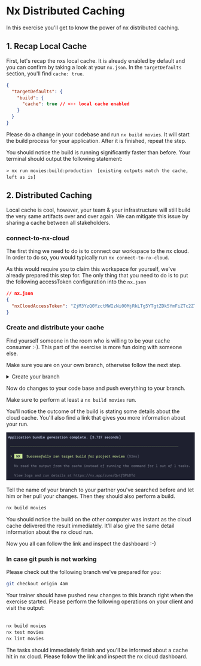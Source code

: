 # Nx Distributed Caching

In this exercise you'll get to know the power of nx distributed caching.

## 1. Recap Local Cache

First, let's recap the nxs local cache. It is already enabled by default and you can confirm
by taking a look at your `nx.json`. In the `targetDefaults` section, you'll find `cache: true`.

```json
{
  "targetDefaults": {
    "build": {
      "cache": true // <-- local cache enabled
    }
  }
}
```

Please do a change in your codebase and run `nx build movies`. It will start the build process for your application.
After it is finished, repeat the step.

You should notice the build is running significantly faster than before.
Your terminal should output the following statement:

`> nx run movies:build:production  [existing outputs match the cache, left as is]`

## 2. Distributed Caching

Local cache is cool, however, your team & your infrastructure will still build the very
same artifacts over and over again. We can mitigate this issue by sharing
a cache between all stakeholders.

### connect-to-nx-cloud

The first thing we need to do is to connect our workspace to the nx cloud.
In order to do so, you would typically run `nx connect-to-nx-cloud`.

As this would require you to claim this workspace for yourself, we've already prepared this step for.
The only thing that you need to do is to put the following accessToken configuration into the `nx.json`

```json
// nx.json
{
  "nxCloudAccessToken": "ZjM3YzQ0YzctMWIzNi00MjRkLTg5YTgtZDk5YmFiZTc2ZTk0fHJlYWQtd3JpdGU="
}
```

### Create and distribute your cache

Find yourself someone in the room who is willing to be your cache consumer :-).
This part of the exercise is more fun doing with someone else.

Make sure you are on your own branch, otherwise follow the next step.

<details>
  <summary>Create your branch</summary>

You can use the following pattern: `solution/{your-name}`

```bash
git checkout -b solution/{your-name}
```

</details>

Now do changes to your code base and push everything to your branch.

Make sure to perform at least a `nx build movies` run.

You'll notice the outcome of the build is stating some details about the cloud cache.
You'll also find a link that gives you more information about your run.

![nx-cloud-cache](images/nx-cloud-cache.png)

Tell the name of your branch to your partner you've searched before
and let him or her pull your changes. Then they should also perform a build.

```bash
nx build movies
```

You should notice the build on the other computer was instant as the cloud cache delivered the result 
immediately. It'll also give the same detail information about the nx cloud run.

Now you all can follow the link and inspect the dashboard :-)



### In case git push is not working

Please check out the following branch we've prepared for you:

```bash
git checkout origin 4am
```

Your trainer should have pushed new changes to this branch right when the exercise started.
Please perform the following operations on your client and visit the output:

```bash

nx build movies
nx test movies
nx lint movies

```

The tasks should immediately finish and you'll be informed about a cache hit in nx cloud. 
Please follow the link and inspect the nx cloud dashboard.
